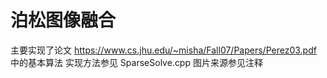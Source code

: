 # 泊松图像融合
主要实现了论文 
https://www.cs.jhu.edu/~misha/Fall07/Papers/Perez03.pdf
中的基本算法
实现方法参见 SparseSolve.cpp
图片来源参见注释
